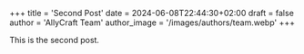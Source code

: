 +++
title = 'Second Post'
date = 2024-06-08T22:44:30+02:00
draft = false
author = 'AllyCraft Team'
author_image = '/images/authors/team.webp'
+++

This is the second post.